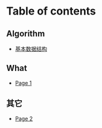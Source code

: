 # Table of contents

## Algorithm

* [基本数据结构](README.md)

## What

* [Page 1](what/page-1.md)

## 其它

* [Page 2](g6qw8v/page-2.md)
